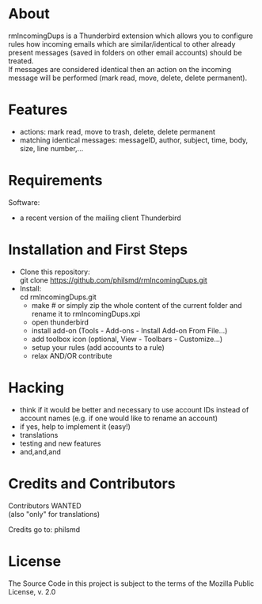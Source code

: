 # About
rmIncomingDups is a Thunderbird extension which allows you to configure rules how incoming emails which are similar/identical to other already present messages (saved in folders on other email accounts) should be treated.  
If messages are considered identical then an action on the incoming message will be performed  (mark read, move, delete, delete permanent).

# Features  
* actions: mark read, move to trash, delete, delete permanent
* matching identical messages: messageID, author, subject, time, body, size, line number,...

# Requirements

Software:  
- a recent version of the mailing client Thunderbird

# Installation and First Steps

* Clone this repository:  
    git clone https://github.com/philsmd/rmIncomingDups.git  
* Install:   
    cd rmIncomingDups.git  
    + make    # or simply zip the whole content of the current folder and rename it to rmIncomingDups.xpi  
    + open thunderbird  
    + install add-on (Tools - Add-ons - Install Add-on From File...)  
    + add toolbox icon (optional, View - Toolbars - Customize...)
    + setup your rules (add accounts to a rule)
    + relax AND/OR contribute

# Hacking

* think if it would be better and necessary to use account IDs instead of account names (e.g. if one would like to rename an account)  
* if yes, help to implement it (easy!)  
* translations
* testing and new features
* and,and,and  

# Credits and Contributors 
  
Contributors WANTED  
(also "only" for translations)

Credits go to: philsmd

# License

The Source Code in this project is subject to the terms of the Mozilla Public License, v. 2.0
